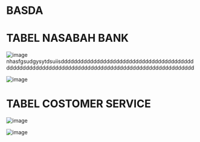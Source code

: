 # BASDA
# TABEL NASABAH BANK
![image](https://github.com/Mezi24/BASDA/assets/131523143/3fcac939-3e45-4c50-bbf1-1afefd83f38b)
nhasfgsudgysytdsuiisddddddddddddddddddddddddddddddddddddddddddddddddddddddddddddddddddddddddddddddddddddddddddddddddddd

![image](https://github.com/Mezi24/BASDA/assets/131523143/2f5bd5ec-6901-45da-add1-aa575869160d)

# TABEL COSTOMER SERVICE
![image](https://github.com/Mezi24/BASDA/assets/131523143/9cfe70fd-615e-4994-af62-a56061120564)

![image](https://github.com/Mezi24/BASDA/assets/131523143/7c9a56c0-3117-472a-b734-9077d2782bd6)




